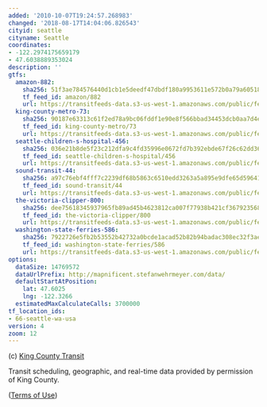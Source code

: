 ```yaml
---
added: '2010-10-07T19:24:57.268983'
changed: '2018-08-17T14:04:06.826543'
cityid: seattle
cityname: Seattle
coordinates:
- -122.2974175659179
- 47.6038889353024
description: ''
gtfs:
  amazon-882:
    sha256: 51f3ae784576440d1cb1e5deedf47dbdf180a9953611e572b0a79a60518f71dc
    tf_feed_id: amazon/882
    url: https://transitfeeds-data.s3-us-west-1.amazonaws.com/public/feeds/amazon/882/20180309/gtfs.zip
  king-county-metro-73:
    sha256: 90187e63313c61f2ed78a9bc06fddf1e90e8f566bbad34453dcb0aa7d4e5f5c9
    tf_feed_id: king-county-metro/73
    url: https://transitfeeds-data.s3-us-west-1.amazonaws.com/public/feeds/king-county-metro/73/20180815/gtfs.zip
  seattle-children-s-hospital-456:
    sha256: 036e21b8de5f23c212dfa9c4fd35996e0672fd7b392ebde67f26c62dd3636704
    tf_feed_id: seattle-children-s-hospital/456
    url: https://transitfeeds-data.s3-us-west-1.amazonaws.com/public/feeds/seattle-children-s-hospital/456/20180816/gtfs.zip
  sound-transit-44:
    sha256: a97c76ebf4fff7c2239df68b5863c6510edd3263a5a895e9dfe65d59641dd9be
    tf_feed_id: sound-transit/44
    url: https://transitfeeds-data.s3-us-west-1.amazonaws.com/public/feeds/sound-transit/44/20180816/gtfs.zip
  the-victoria-clipper-800:
    sha256: dee75618345937965fb89ad45b4623812ca007f77938b421cf36792356804128
    tf_feed_id: the-victoria-clipper/800
    url: https://transitfeeds-data.s3-us-west-1.amazonaws.com/public/feeds/the-victoria-clipper/800/20180521/gtfs.zip
  washington-state-ferries-586:
    sha256: 7922726e5fb2b53552b42732a0bcde1acad52b82b94badac308ec32f3aee8271
    tf_feed_id: washington-state-ferries/586
    url: https://transitfeeds-data.s3-us-west-1.amazonaws.com/public/feeds/washington-state-ferries/586/20180810/gtfs.zip
options:
  dataSize: 14769572
  dataUrlPrefix: http://mapnificent.stefanwehrmeyer.com/data/
  defaultStartAtPosition:
    lat: 47.6025
    lng: -122.3266
  estimatedMaxCalculateCalls: 3700000
tf_location_ids:
- 66-seattle-wa-usa
version: 4
zoom: 12
---
```


(c) [King County Transit](http://www.kingcounty.gov)

Transit scheduling, geographic, and real-time data provided by permission of King County.

([Terms of Use](https://www.kingcounty.gov/transportation/kcdot/MetroTransit/Developers/TermsOfUse.aspx))

